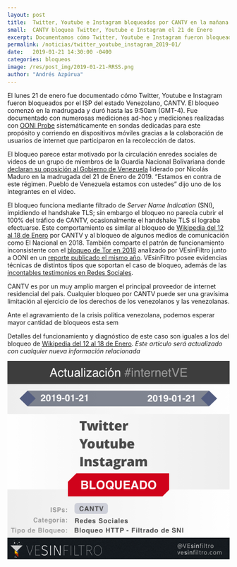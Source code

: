 ```yaml
---
layout: post
title:  Twitter, Youtube e Instagram bloqueados por CANTV en la mañana del 21 de enero
small:  CANTV bloquea Twitter, Youtube e Instagram el 21 de Enero
excerpt: Documentamos cómo Twitter, Youtube e Instagram fueron bloqueados por el ISP del estado Venezolano, CANTV. El bloqueo comenzó en la madrugada del 21 de Enero y duró hasta las 9:50am (GMT-4)
permalink: /noticias/twitter_youtube_instagram_2019-01/
date:   2019-01-21 14:30:00 -0400
categories: bloqueos
image: /res/post_img/2019-01-21-RRSS.png
author: "Andrés Azpúrua"
---
```


El lunes 21 de enero fue documentado cómo Twitter, Youtube e Instagram fueron bloqueados por el ISP del estado Venezolano, CANTV. El bloqueo comenzó en la madrugada y duró hasta las 9:50am (GMT-4). Fue documentado con numerosas mediciones ad-hoc y mediciones  realizadas con [OONI Probe](http://ooni.torproject.org) sistemáticamente en sondas dedicadas para este propósito y corriendo en dispositivos móviles gracias a la colaboración de usuarios de internet que participaron en la recolección de datos.


El bloqueo parece estar motivado por la circulación enredes sociales de videos de un grupo de miembros de la Guardia Nacional Bolivariana donde [declaran su oposición al Gobierno de Venezuela](http://elestimulo.com/blog/detienen-a-grupo-insurgente-de-gnb-en-comandancia-de-cotiza/) liderado por Nicolás Maduro en la madrugada del 21 de Enero de 2019. “Estamos en contra de este régimen. Pueblo de Venezuela estamos con ustedes” dijo uno de los integrantes en el video.

El bloqueo funciona mediante filtrado de _Server Name Indication_ (SNI), impidiendo el handshake TLS; sin embargo el bloqueo no parecía cubrir el 100% del tráfico de CANTV, ocasionalmente el handshake TLS sí lograba efectuarse. Este comportamiento es similar al bloqueo de [Wikipedia del 12 al 18 de Enero](http://vesinfiltro.com/noticias/wikipedia_2019-01/) por CANTV y al bloqueo de algunos medios de comunicación como El Nacional en 2018. También comparte el patrón de funcionamiento inconsistente con el [bloqueo de Tor en 2018](https://vesinfiltro.com/noticias/CANTV_bloquea_Tor_2017-06-26/) analizado por VEsinFiltro junto a OONI en un [reporte publicado el mismo año](https://vesinfiltro.com/noticias/state_of_internet_censorship_2018-08-16/). VEsinFiltro posee evidencias técnicas de distintos tipos que soportan el caso de bloqueo, además de las [incontables testimonios en Redes Sociales](https://twitter.com/search?q=bloqueado%20cantv&src=typd).

CANTV es por un muy amplio margen el principal proveedor de internet residencial del país. Cualquier bloqueo por CANTV puede ser  una gravísima limitación al ejercicio de los derechos de los venezolanos y las venezolanas.

Ante el agravamiento de la crisis política venezolana, podemos esperar mayor cantidad de bloqueos esta sem

Detalles del funcionamiento y diagnóstico de este caso son iguales a los del bloqueo de [Wikipedia del 12 al 18 de Enero](http://vesinfiltro.com/noticias/wikipedia_2019-01/). *Este artículo será actualizado con cualquier nueva información relacionada*

![Cover image](/res/post_img/2019-01-21-RRSS.png)

